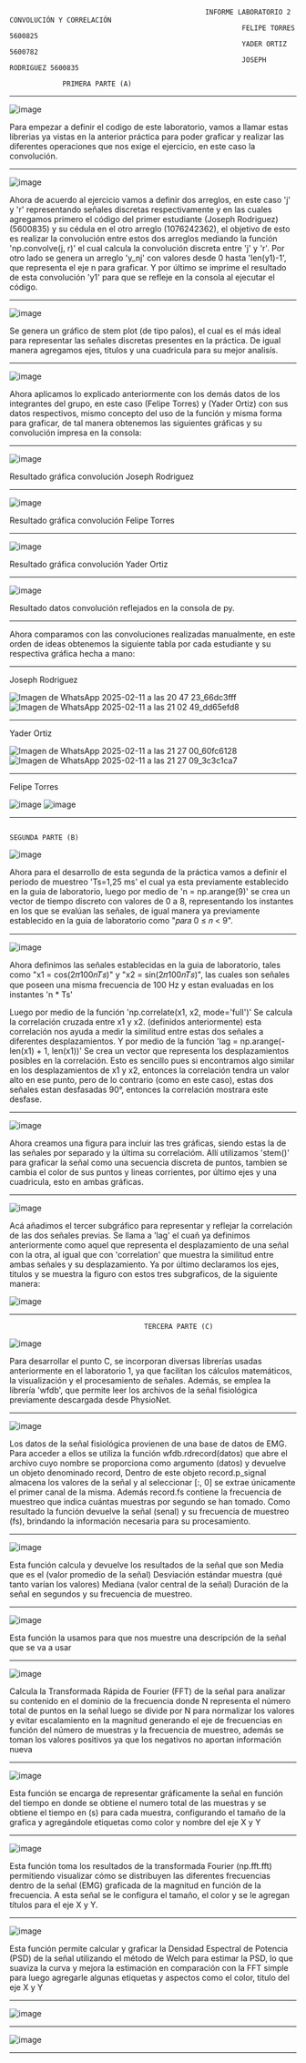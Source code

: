                                                     INFORME LABORATORIO 2 CONVOLUCIÓN Y CORRELACIÓN 
                                                             FELIPE TORRES 5600825
                                                             YADER ORTIZ   5600782
                                                             JOSEPH RODRIGUEZ 5600835

                 PRIMERA PARTE (A)
___________________________________________________________________________________________________________________________

![image](https://github.com/user-attachments/assets/f3c8b298-402a-4acb-800c-add117427036)

Para empezar a definir el codigo de este laboratorio, vamos a llamar estas librerias ya vistas en la anterior práctica para poder graficar y realizar las diferentes operaciones que nos exige el ejercicio, en este caso la convolución.
___________________________________________________________________________________________________________________________

![image](https://github.com/user-attachments/assets/5695277b-239f-4baa-9879-96ae51555c8c)

Ahora de acuerdo al ejercicio vamos a definir dos arreglos, en este caso 'j' y 'r' representando señales discretas respectivamente y en las cuales agregamos primero el código del primer estudiante (Joseph Rodriguez) (5600835) y su cédula en el otro arreglo (1076242362), el objetivo de esto es realizar la convolución entre estos dos arreglos mediando la función 'np.convolve(j, r)' el cual calcula la convolución discreta entre 'j' y 'r'.
Por otro lado se genera un arreglo 'y_nj' con valores desde 0 hasta 'len(y1)-1', que representa el eje n para graficar. Y por último se imprime el resultado de esta convolución 'y1' para que se refleje en la consola al ejecutar el código.
___________________________________________________________________________________________________________________________

![image](https://github.com/user-attachments/assets/e16c8f89-7a2a-40b5-982a-8c7599fd0132)

Se genera un gráfico de stem plot (de tipo palos), el cual es el más ideal para representar las señales discretas presentes en la práctica. De igual manera agregamos ejes, titulos y una cuadricula para su mejor analisís.
___________________________________________________________________________________________________________________________

![image](https://github.com/user-attachments/assets/fe7c727b-4e84-4da9-afcd-f61013be1ee9)

Ahora aplicamos lo explicado anteriormente con los demás datos de los integrantes del grupo, en este caso (Felipe Torres) y (Yader Ortiz) con sus datos respectivos, mismo concepto del uso de la función y misma forma para graficar, de tal manera obtenemos las siguientes gráficas y su convolución impresa en la consola:
___________________________________________________________________________________________________________________________

![image](https://github.com/user-attachments/assets/af537f3a-0bca-4d95-98ff-e73d377c7060)

Resultado gráfica convolución Joseph Rodriguez 
___________________________________________________________________________________________________________________________

![image](https://github.com/user-attachments/assets/a523b097-cc1a-43f9-872d-ac0a7393f496)

Resultado gráfica convolución Felipe Torres 
___________________________________________________________________________________________________________________________

![image](https://github.com/user-attachments/assets/db8f4cd3-ea31-4a1e-a3d5-a5354bf7d15d)

Resultado gráfica convolución Yader Ortiz
___________________________________________________________________________________________________________________________

![image](https://github.com/user-attachments/assets/9533c770-1cff-4833-b514-3244af135ac2)

Resultado datos convolución reflejados en la consola de py.

___________________________________________________________________________________________________________________________

Ahora comparamos con las convoluciones realizadas manualmente, en este orden de ideas obtenemos la siguiente tabla por cada estudiante y su respectiva gráfica hecha a mano:
___________________________________________________________________________________________________________________________

Joseph Rodriguez 

![Imagen de WhatsApp 2025-02-11 a las 20 47 23_66dc3fff](https://github.com/user-attachments/assets/51b9521e-2943-4889-a0a0-47826662b21b)
![Imagen de WhatsApp 2025-02-11 a las 21 02 49_dd65efd8](https://github.com/user-attachments/assets/8bf23f20-e8e8-473d-a794-0744e6f35d6a)
___________________________________________________________________________________________________________________________

Yader Ortiz 

![Imagen de WhatsApp 2025-02-11 a las 21 27 00_60fc6128](https://github.com/user-attachments/assets/33098a0a-db66-4da6-a60e-2a2cc8f86be2)
![Imagen de WhatsApp 2025-02-11 a las 21 27 09_3c3c1ca7](https://github.com/user-attachments/assets/3d4ee2a7-5fb6-48e0-a84b-b119e329405f)
___________________________________________________________________________________________________________________________
Felipe Torres 

![image](https://github.com/user-attachments/assets/d870b71e-2c4c-44ea-8624-2bbea483c921)
![image](https://github.com/user-attachments/assets/12b210db-683f-4e3e-a36b-6aeadb66eff0)

___________________________________________________________________________________________________________________________


                                                                           SEGUNDA PARTE (B) 
                                                                           
![image](https://github.com/user-attachments/assets/8e3f2a6b-0170-41cc-a86b-4dd8ccef8073)

Ahora para el desarrollo de esta segunda de la práctica vamos a definir el periodo de muestreo 'Ts=1,25 ms' el cual ya esta previamente establecido en la guia de laboratorio, luego por medio de 'n = np.arange(9)' se crea un vector de tiempo discreto con valores de 0 a 8, representando los instantes en los que se evalúan las señales, de igual manera ya previamente establecido en la guia de laboratorio como "𝑝𝑎𝑟𝑎 0 ≤ 𝑛 < 9".

___________________________________________________________________________________________________________________________

![image](https://github.com/user-attachments/assets/10110a3a-e8ff-4f2e-b633-f2718cb201da)

Ahora definimos las señales establecidas en la guia de laboratorio, tales como "x1 = cos(2𝜋100𝑛𝑇𝑠)" y "x2 = sin(2𝜋100𝑛𝑇𝑠)", las cuales son señales que poseen una misma frecuencia de 100 Hz y estan evaluadas en los instantes 'n * Ts'

Luego por medio de la función 'np.correlate(x1, x2, mode='full')' Se calcula la correlación cruzada entre x1 y x2. (definidos anteriormente) esta correlación nos ayuda a medir la similitud entre estas dos señales a diferentes desplazamientos. Y por medio de la función 'lag = np.arange(-len(x1) + 1, len(x1))' Se crea un vector que representa los desplazamientos posibles en la correlación. Esto es sencillo pues si encontramos algo similar en los desplazamientos de x1 y x2, entonces la correlación tendra un valor alto en ese punto, pero de lo contrario (como en este caso), estas dos señales estan desfasadas 90°, entonces la correlación mostrara este desfase.
___________________________________________________________________________________________________________________________

![image](https://github.com/user-attachments/assets/3209bd9b-e7a6-48e0-b021-27a4ff0c7b7d)

Ahora creamos una figura para incluir las tres gráficas, siendo estas la de las señales por separado y la última su correlacióm. 
Allí utilizamos 'stem()' para graficar la señal como una secuencia discreta de puntos, tambien se cambia el color de sus puntos y lineas corrientes, por último ejes y una cuadricula, esto en ambas gráficas.

___________________________________________________________________________________________________________________________

![image](https://github.com/user-attachments/assets/2fda55b1-ba33-40f0-a523-bbebcc4cfa36)

Acá añadimos el tercer subgráfico para representar y reflejar la correlación de las dos señales previas. Se llama a 'lag' el cuañ ya definimos anteriormente como aquel que representa el desplazamiento de una señal con la otra, al igual que con 'correlation' que muestra la similitud entre ambas señales y su desplazamiento. Ya por último declaramos los ejes, titulos y se muestra la figuro con estos tres subgraficos, de la siguiente manera:

![image](https://github.com/user-attachments/assets/3c3db6b0-73bd-43fe-a290-1a1eb4e97829)

___________________________________________________________________________________________________________________________

                                     TERCERA PARTE (C)
                                     
![image](https://github.com/user-attachments/assets/836aa702-8cc1-45e4-a647-10bbe5f00892)

Para desarrollar el punto C, se incorporan diversas librerías usadas anteriormente en el laboratorio 1, ya que facilitan los cálculos matemáticos, la visualización y el procesamiento de señales. Además, se emplea la librería 'wfdb', que permite leer los archivos de la señal fisiológica previamente descargada desde PhysioNet.

___________________________________________________________________________________________________________________________

![image](https://github.com/user-attachments/assets/ce75fe83-2a0b-4707-99f2-491367ef0149)

Los datos de la señal fisiológica provienen de una base de datos de EMG. Para acceder a ellos se utiliza la función wfdb.rdrecord(datos) que abre el archivo cuyo nombre se proporciona como argumento (datos) y devuelve un objeto denominado record, Dentro de este objeto record.p_signal almacena los valores de la señal y al seleccionar [:, 0] se extrae únicamente el primer canal de la misma. Además record.fs contiene la frecuencia de muestreo que indica cuántas muestras por segundo se han tomado. Como resultado la función devuelve la señal (senal) y su frecuencia de muestreo (fs), brindando la información necesaria para su procesamiento.
___________________________________________________________________________________________________________________________

![image](https://github.com/user-attachments/assets/b8b69978-70ba-4e6c-af25-7ee37d919825)

Esta función calcula y devuelve los resultados de la señal que son 
Media que es el (valor promedio de la señal)
Desviación estándar muestra (qué tanto varían los valores)
Mediana (valor central de la señal)
Duración de la señal en segundos y su frecuencia de muestreo.

___________________________________________________________________________________________________________________________

![image](https://github.com/user-attachments/assets/b4df0bbb-2ccb-4c43-a489-2cb515eadd48)

Esta función la usamos para que nos muestre una descripción de la señal que se va a usar
___________________________________________________________________________________________________________________________
![image](https://github.com/user-attachments/assets/65f48595-441e-4e57-9e9d-b0629bb9105b)

Calcula la Transformada Rápida de Fourier (FFT) de la señal para analizar su contenido en el dominio de la frecuencia donde N representa el número total de puntos en la señal luego se divide por N para normalizar los valores y evitar escalamiento en la magnitud generando el eje de frecuencias en función del número de muestras y la frecuencia de muestreo, además se toman los valores positivos ya que los negativos no aportan información nueva 
___________________________________________________________________________________________________________________________
![image](https://github.com/user-attachments/assets/99980d53-b8c7-4002-bf4d-2f615adc273c)

Esta función se encarga de representar gráficamente la señal en función del tiempo en donde se obtiene el numero total de las muestras y se obtiene el tiempo en (s) para cada muestra, configurando el tamaño de la grafica y agregándole etiquetas como color y nombre del eje X y Y
___________________________________________________________________________________________________________________________

![image](https://github.com/user-attachments/assets/f92408d9-edad-48a0-8f8e-7528fabe02a0)

Esta función toma los resultados de la transformada Fourier (np.fft.fft) permitiendo visualizar cómo se distribuyen las diferentes frecuencias dentro de la señal (EMG) graficada de la magnitud en función de la frecuencia. A esta señal se le configura el tamaño, el color y se le agregan títulos para el eje X y Y.
___________________________________________________________________________________________________________________________

![image](https://github.com/user-attachments/assets/3bdb40b1-2579-47ae-a75e-9c36c36f6233)

Esta función permite calcular y graficar la Densidad Espectral de Potencia (PSD) de la señal utilizando el método de Welch para estimar la PSD, lo que suaviza la curva y mejora la estimación en comparación con la FFT simple para luego agregarle algunas etiquetas y aspectos como el color, titulo del eje X y Y 
___________________________________________________________________________________________________________________________

![image](https://github.com/user-attachments/assets/80400c62-c1cc-49ea-92a6-b5f46c4ca4c6)

___________________________________________________________________________________________________________________________

![image](https://github.com/user-attachments/assets/40e897fb-f81a-4eb9-a4a4-95d0987ae737)

___________________________________________________________________________________________________________________________



